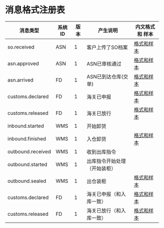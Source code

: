 # 消息格式注册表

| 消息类型          | 系统ID | 版本 | 产生说明                     | 内文格式 和 样本                         |
|-------------------|--------|------|------------------------------|------------------------------------------|
| so.received       | ASN    | 1    | 客户上传了SO档案             | [格式和样本](so.received/readme.md)      |
| asn.approved      | ASN    | 1    | ASN已审核通过                | [格式和样本](asn.approved/readme.md)     |
| asn.arrived       | FD     | 1    | ASN已到达仓库(交单)          | [格式和样本](asn.arrived/readme.md)      |
| customs.declared  | FD     | 1    | 海关已申报                   | [格式和样本](customs.declared/readme.md) |
| customs.released  | FD     | 1    | 海关已放行                   | [格式和样本](customs.released/readme.md) |
| inbound.started   | WMS    | 1    | 开始卸货                     |                                          |
| inbound.finished  | WMS    | 1    | 入仓卸货                     | [格式和样本](inbound.finished/readme.md)  |
| outbound.received | WMS    | 1    | 收到出库指令                 |                                          |
| outbound.started  | WMS    | 1    | 出库指令开始处理（开始装柜） |                                          |
| outbound.sealed   | WMS    | 1    | 出仓装柜                    | [格式和样本](outbound.sealed/readme.md)  |
| customs.declared  | FD     | 1    | 海关已申报（和入库一致）     | [格式和样本](customs.declared/readme.md) |
| customs.released  | FD     | 1    | 海关已放行（和入库一致）     | [格式和样本](customs.released/readme.md) |
